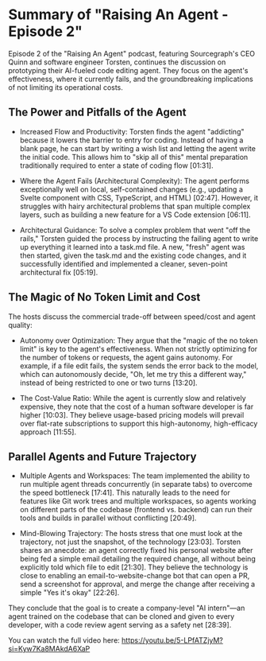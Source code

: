 # Summary of "Raising An Agent - Episode 2"

Episode 2 of the "Raising An Agent" podcast, featuring Sourcegraph's CEO Quinn and software engineer Torsten, continues the discussion on prototyping their AI-fueled code editing agent. They focus on the agent's effectiveness, where it currently fails, and the groundbreaking implications of not limiting its operational costs.

## The Power and Pitfalls of the Agent

- Increased Flow and Productivity: Torsten finds the agent "addicting" because it lowers the barrier to entry for coding. Instead of having a blank page, he can start by writing a wish list and letting the agent write the initial code. This allows him to "skip all of this" mental preparation traditionally required to enter a state of coding flow [01:31].

- Where the Agent Fails (Architectural Complexity): The agent performs exceptionally well on local, self-contained changes (e.g., updating a Svelte component with CSS, TypeScript, and HTML) [02:47]. However, it struggles with hairy architectural problems that span multiple complex layers, such as building a new feature for a VS Code extension [06:11].

- Architectural Guidance: To solve a complex problem that went "off the rails," Torsten guided the process by instructing the failing agent to write up everything it learned into a task.md file. A new, "fresh" agent was then started, given the task.md and the existing code changes, and it successfully identified and implemented a cleaner, seven-point architectural fix [05:19].

## The Magic of No Token Limit and Cost

The hosts discuss the commercial trade-off between speed/cost and agent quality:

- Autonomy over Optimization: They argue that the "magic of the no token limit" is key to the agent's effectiveness. When not strictly optimizing for the number of tokens or requests, the agent gains autonomy. For example, if a file edit fails, the system sends the error back to the model, which can autonomously decide, "Oh, let me try this a different way," instead of being restricted to one or two turns [13:20].

- The Cost-Value Ratio: While the agent is currently slow and relatively expensive, they note that the cost of a human software developer is far higher [10:03]. They believe usage-based pricing models will prevail over flat-rate subscriptions to support this high-autonomy, high-efficacy approach [11:55].

## Parallel Agents and Future Trajectory

- Multiple Agents and Workspaces: The team implemented the ability to run multiple agent threads concurrently (in separate tabs) to overcome the speed bottleneck [17:41]. This naturally leads to the need for features like Git work trees and multiple workspaces, so agents working on different parts of the codebase (frontend vs. backend) can run their tools and builds in parallel without conflicting [20:49].

- Mind-Blowing Trajectory: The hosts stress that one must look at the trajectory, not just the snapshot, of the technology [23:03]. Torsten shares an anecdote: an agent correctly fixed his personal website after being fed a simple email detailing the required change, all without being explicitly told which file to edit [21:30]. They believe the technology is close to enabling an email-to-website-change bot that can open a PR, send a screenshot for approval, and merge the change after receiving a simple "Yes it's okay" [22:26].

They conclude that the goal is to create a company-level "AI intern"—an agent trained on the codebase that can be cloned and given to every developer, with a code review agent serving as a safety net [28:39].

You can watch the full video here: <https://youtu.be/5-LPfATZjyM?si=Kyw7Ka8MAkdA6XaP>
